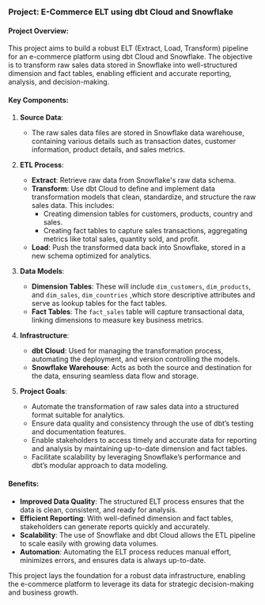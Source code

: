 ### Project: E-Commerce ELT using dbt Cloud and Snowflake

#### Project Overview:
This project aims to build a robust ELT (Extract, Load, Transform) pipeline for an e-commerce platform using dbt Cloud and Snowflake. The objective is to transform raw sales data stored in Snowflake into well-structured dimension and fact tables, enabling efficient and accurate reporting, analysis, and decision-making.

#### Key Components:

1. **Source Data**:
   - The raw sales data files are stored in Snowflake data warehouse, containing various details such as transaction dates, customer information, product details, and sales metrics.

2. **ETL Process**:
   - **Extract**: Retrieve raw data from Snowflake's raw data schema.
   - **Transform**: Use dbt Cloud to define and implement data transformation models that clean, standardize, and structure the raw sales data. This includes:
     - Creating dimension tables for customers, products, country and sales.
     - Creating fact tables to capture sales transactions, aggregating metrics like total sales, quantity sold, and profit.
   - **Load**: Push the transformed data back into Snowflake, stored in a new schema optimized for analytics.

3. **Data Models**:
   - **Dimension Tables**: These will include `dim_customers`, `dim_products`, and `dim_sales`, `dim_countries` ,which store descriptive attributes and serve as lookup tables for the fact tables.
   - **Fact Tables**: The `fact_sales` table will capture transactional data, linking dimensions to measure key business metrics.

4. **Infrastructure**:
   - **dbt Cloud**: Used for managing the transformation process, automating the deployment, and version controlling the models.
   - **Snowflake Warehouse**: Acts as both the source and destination for the data, ensuring seamless data flow and storage.

5. **Project Goals**:
   - Automate the transformation of raw sales data into a structured format suitable for analytics.
   - Ensure data quality and consistency through the use of dbt’s testing and documentation features.
   - Enable stakeholders to access timely and accurate data for reporting and analysis by maintaining up-to-date dimension and fact tables.
   - Facilitate scalability by leveraging Snowflake’s performance and dbt’s modular approach to data modeling.

#### Benefits:
- **Improved Data Quality**: The structured ELT process ensures that the data is clean, consistent, and ready for analysis.
- **Efficient Reporting**: With well-defined dimension and fact tables, stakeholders can generate reports quickly and accurately.
- **Scalability**: The use of Snowflake and dbt Cloud allows the ETL pipeline to scale easily with growing data volumes.
- **Automation**: Automating the ELT process reduces manual effort, minimizes errors, and ensures data is always up-to-date.

This project lays the foundation for a robust data infrastructure, enabling the e-commerce platform to leverage its data for strategic decision-making and business growth.
